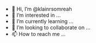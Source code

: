- 👋 Hi, I’m @klainrsomreah
- 👀 I’m interested in ...
- 🌱 I’m currently learning ...
- 💞️ I’m looking to collaborate on ...
- 📫 How to reach me ...

<!---
klainrsomreah/klainrsomreah is a ✨ special ✨ repository because its `README.md` (this file) appears on your GitHub profile.
You can click the Preview link to take a look at your changes.
--->
